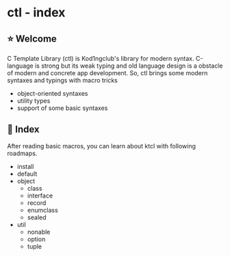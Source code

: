 # ctl - index

## ⭐ Welcome

C Template Library (ctl) is Kod1ngclub's library for modern syntax.
C-language is strong but its weak typing and old language design
is a obstacle of modern and concrete app development.
So, ctl brings some modern syntaxes and typings with macro tricks

- object-oriented syntaxes
- utility types
- support of some basic syntaxes

## 📌 Index

After reading basic macros, you can learn about ktcl
with following roadmaps.

- install
- default
- object
  - class
  - interface
  - record
  - enumclass
  - sealed
- util
  - nonable
  - option
  - tuple
